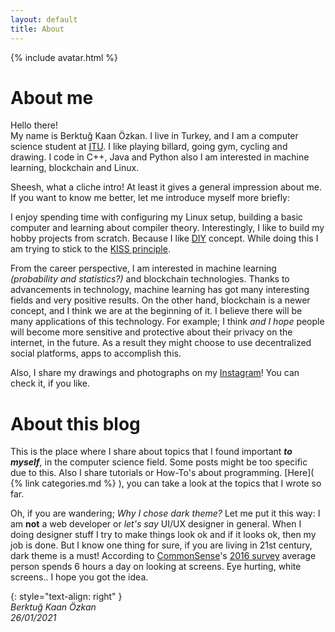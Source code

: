 ```yaml
---
layout: default
title: About
---
```


{% include avatar.html %}  

# About me
Hello there!  
My name is Berktuğ Kaan Özkan. I live in Turkey, and I am a computer science
student at [ITU](https://www.itu.edu.tr/en/homepage). I like playing billard,
going gym, cycling and drawing. I code in C++, Java and Python also I am
interested in machine learning, blockchain and Linux.

Sheesh, what a cliche intro! At least it gives a general impression about me. If
you want to know me better, let me introduce myself more briefly:

I enjoy spending time with configuring my Linux setup, building a basic computer
and learning about compiler theory. Interestingly, I like to build my hobby
projects from scratch. Because I like
[DIY](https://en.wikipedia.org/wiki/Do_it_yourself) concept. While doing this I
am trying to stick to the [KISS
principle](https://en.wikipedia.org/wiki/KISS_principle#In_software_development).

From the career perspective, I am interested in machine learning *(probability
and statistics?)* and blockchain technologies. Thanks to advancements in
technology, machine learning has got many interesting fields and very positive
results. On the other hand, blockchain is a newer concept, and I think we are at
the beginning of it. I believe there will be many applications of this
technology. For example; I think *and I hope* people will become more sensitive
and protective about their privacy on the internet, in the future. As a result
they might choose to use decentralized social platforms, apps to accomplish
this.

Also, I share my drawings and photographs on my
[Instagram](https://www.instagram.com/ozkaberktug/)! You can check it, if you
like.


# About this blog
This is the place where I share about topics that I found important ***to
myself***, in the computer science field. Some posts might be too specific due
to this. Also I share tutorials or How-To's about programming. [Here]( {% link
categories.md %} ), you can take a look at the topics that I wrote so far.

Oh, if you are wandering; *Why I chose dark theme?* Let me put it this way: I am
**not** a web developer or *let's say* UI/UX designer in general. When I doing
designer stuff I try to make things look ok and if it looks ok, then my job is
done. But I know one thing for sure, if you are living in 21st century, dark
theme is a must! According to [CommonSense](https://www.commonsensemedia.org/)'s
[2016
survey](https://www.commonsensemedia.org/sites/default/files/uploads/research/census_researchreport.pdf)
average person spends 6 hours a day on looking at screens. Eye hurting, white
screens.. I hope you got the idea.

{: style="text-align: right" }  
*Berktuğ Kaan Özkan*  
*26/01/2021*